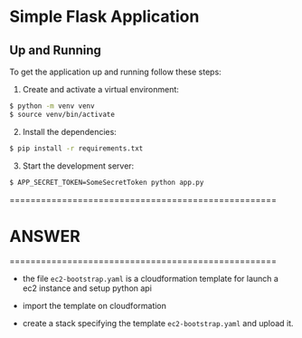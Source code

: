 # Simple Flask Application

## Up and Running

To get the application up and running follow these steps:

1. Create and activate a virtual environment:

```bash
$ python -m venv venv
$ source venv/bin/activate
```

2. Install the dependencies:

```bash
$ pip install -r requirements.txt
```

3. Start the development server:

```bash
$ APP_SECRET_TOKEN=SomeSecretToken python app.py
```

===================================================
# ANSWER
===================================================

* the file `ec2-bootstrap.yaml` is a cloudformation template for launch a ec2 instance and setup python api

* import the template on cloudformation
* create a stack specifying the template `ec2-bootstrap.yaml` and upload it.
